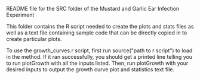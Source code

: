 README file for the SRC folder of the Mustard and Garlic Ear Infection Experiment

This folder contains the R script needed to create the plots and stats files as well as a text file containing sample code that can be directly copied in to create particular plots. 

To use the growth_curves.r script, first run source("path to r script") to load in the method. If it ran successfully, you should get a printed line telling you to run plotGrowth with all the inputs listed. Then, run plotGrowth with your desired inputs to output the growth curve plot and statistics text file. 